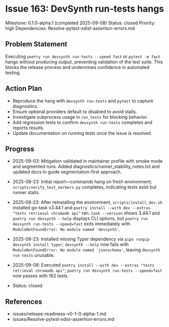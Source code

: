 # Issue 163: DevSynth run-tests hangs
Milestone: 0.1.0-alpha.1 (completed 2025-09-08)
Status: closed
Priority: high
Dependencies: Resolve-pytest-xdist-assertion-errors.md

## Problem Statement
Executing `poetry run devsynth run-tests --speed fast` or `pytest -m fast` hangs without producing output, preventing validation of the test suite. This blocks the release process and undermines confidence in automated testing.

## Action Plan
- Reproduce the hang with `devsynth run-tests` and `pytest` to capture diagnostics.
- Ensure optional providers default to disabled to avoid stalls.
- Investigate subprocess usage in `run_tests` for blocking behavior.
- Add regression tests to confirm `devsynth run-tests` completes and reports results.
- Update documentation on running tests once the issue is resolved.

## Progress
- 2025-09-03: Mitigation validated in maintainer profile with smoke mode and segmented runs. Added diagnostics/runner_stability_notes.txt and updated docs to guide segmentation-first approach.
- 2025-08-23: Initial report—commands hang on fresh environment; `scripts/verify_test_markers.py` completes, indicating tests exist but runner stalls.
- 2025-08-23: After reinstalling the environment, `scripts/install_dev.sh` installed go-task v3.44.1 and `poetry install --with dev --extras "tests retrieval chromadb api"` ran. `task --version` shows 3.44.1 and `poetry run devsynth --help` displays CLI options, but `poetry run devsynth run-tests --speed=fast` exits immediately with `ModuleNotFoundError: No module named 'devsynth'`.

- 2025-08-23: Installed missing Typer dependency via `pipx runpip devsynth install typer`; `devsynth --help` now fails with `ModuleNotFoundError: No module named 'jsonschema'`, leaving `devsynth run-tests` unusable.

- 2025-09-08: Executed `poetry install --with dev --extras "tests retrieval chromadb api"`; `poetry run devsynth run-tests --speed=fast` now passes with 162 tests.
- Status: closed

## References
- issues/release-readiness-v0-1-0-alpha-1.md
- issues/Resolve-pytest-xdist-assertion-errors.md
